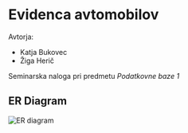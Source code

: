 # Evidenca avtomobilov

 Avtorja:
 * Katja Bukovec
 * Žiga Herič

Seminarska naloga pri predmetu *Podatkovne baze 1*

## ER Diagram

![ER diagram](Diagram1.jpg)
